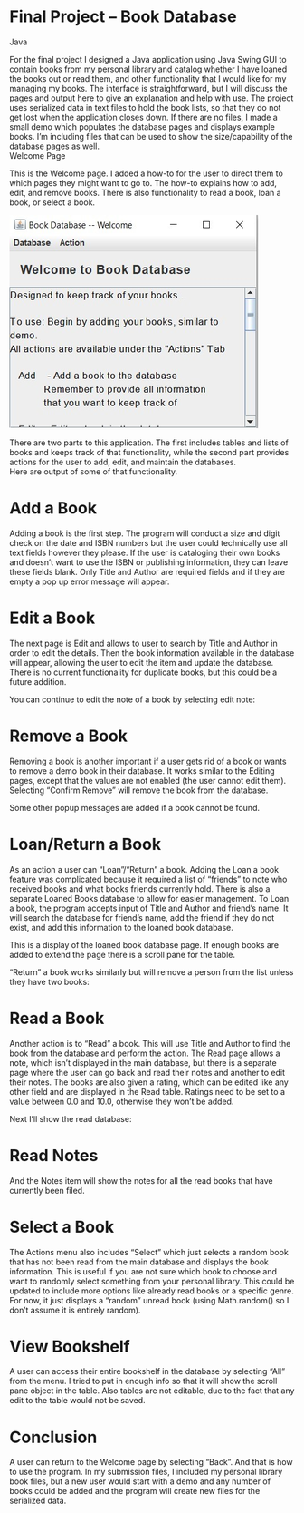 # Final Project – Book Database
Java
 
For the final project I designed a Java application using Java Swing GUI to contain books from my personal library and catalog whether I have loaned the books out or read them, and other functionality that I would like for my managing my books. The interface is straightforward, but I will discuss the pages and output here to give an explanation and help with use. 
The project uses serialized data in text files to hold the book lists, so that they do not get lost when the application closes down. If there are no files, I made a small demo which populates the database pages and displays example books. I’m including files that can be used to show the size/capability of the database pages as well.  
Welcome Page 
 
This is the Welcome page. I added a how-to for the user to direct them to which pages they might want to go to. The how-to explains how to add, edit, and remove books. There is also functionality to read a book, loan a book, or select a book. 

![Welcome to Book Database](photos/welcome-page.jpg)
  
There are two parts to this application. The first includes tables and lists of books and keeps track of that functionality, while the second part provides actions for the user to add, edit, and maintain the databases.  
Here are output of some of that functionality. 
 
# Add a Book 
 
 Adding a book is the first step. The program will conduct a size and digit check on the date and ISBN numbers but the user could technically use all text fields however they please. If the user is cataloging their own books and doesn’t want to use the ISBN or publishing information, they can leave these fields blank. Only Title and Author are required fields and if they are empty a pop up error message will appear. 
  
 
# Edit a Book 
 
The next page is Edit and allows to user to search by Title and Author in order to edit the details. Then the book information available in the database will appear, allowing the user to edit the item and update the database. There is no current functionality for duplicate books, but this could be a future addition. 
  
  
 
You can continue to edit the note of a book by selecting edit note: 
 
  
# Remove a Book 
 
Removing a book is another important if a user gets rid of a book or wants to remove a demo book in their database. It works similar to the Editing pages, except that the values are not enabled (the user cannot edit them). Selecting “Confirm Remove” will remove the book from the database. 
  
 
Some other popup messages are added if a book cannot be found. 
 
  
 
 
 
 
# Loan/Return a Book 
 
As an action a user can “Loan”/“Return” a book. Adding the Loan a book feature was complicated because it required a list of “friends” to note who received books and what books friends currently hold. There is also a separate Loaned Books database to allow for easier management. To Loan a book, the program accepts input of Title and Author and friend’s name. It will search the database for friend’s name, add the friend if they do not exist, and add this information to the loaned book database. 
 
  
 
This is a display of the loaned book database page. If enough books are added to extend the page there is a scroll pane for the table. 
 
  
“Return” a book works similarly but will remove a person from the list unless they have two books: 
  
 
  
 
 
 
 
 
 
# Read a Book 
 
Another action is to “Read” a book. This will use Title and Author to find the book from the database and perform the action. The Read page allows a note, which isn’t displayed in the main database, but there is a separate page where the user can go back and read their notes and another to edit their notes. The books are also given a rating, which can be edited like any other field and are displayed in the Read table. Ratings need to be set to a value between 0.0 and 10.0, otherwise they won’t be added. 
  
Next I’ll show the read database: 
  
# Read Notes 
 
And the Notes item will show the notes for all the read books that have currently been filed. 
  
# Select a Book 
 
The Actions menu also includes “Select” which just selects a random book that has not been read from the main database and displays the book information. This is useful if you are not sure which book to choose and want to randomly select something from your personal library. This could be updated to include more options like already read books or a specific genre. For now, it just displays a “random” unread book (using Math.random() so I don’t assume it is entirely random). 
  
# View Bookshelf 
 
A user can access their entire bookshelf in the database by selecting “All” from the menu. I tried to put in enough info so that it will show the scroll pane object in the table. Also tables are not editable, due to the fact that any edit to the table would not be saved. 
  
 
# Conclusion 
 
A user can return to the Welcome page by selecting “Back”. 
And that is how to use the program. In my submission files, I included my personal library book files, but a new user would start with a demo and any number of books could be added and the program will create new files for the serialized data. 
